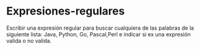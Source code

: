 # Expresiones-regulares
Escribir una expresión regular para buscar cualquiera de las palabras de la siguiente lista: Java, Python, Go, Pascal,Perl e indicar si ex una expresión valida o no valida.
